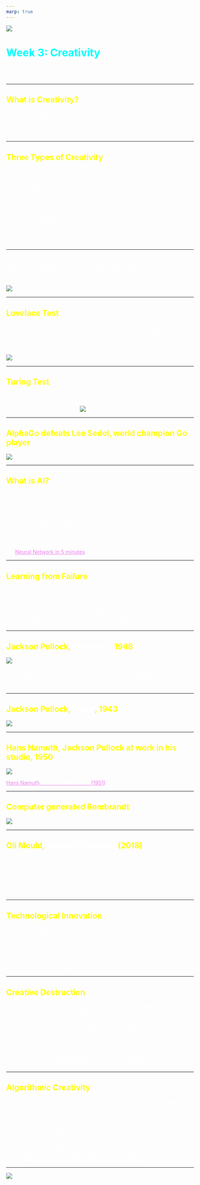 ```yaml
---
marp: true
---
```



<style>
section {
  background: #1a0000;
}

* {
    color: white;
}

h1 {
    color: cyan;
}

h2 {
    color: yellow;
}
a {
    color: violet;
}
</style>

![DM6104 Banner](../images/FM6102Banner2.jpg)

# Week 3: Creativity

FM6102: Digital Play and Practice  
Dr. EL Putnam

---

## What is Creativity?

- OED: The faculty of being creative; ability or power to create.
- Marcus Du Sautoy: the drive to come up with something new, is surprising, and has value (3)
- Oli Mould: creativity is a power – who or what has power to be creative?

---

## Three Types of Creativity

- Proposed by Margaret Boden (discussed in Du Sautoy 7 - 11)
- Exploratory creativity: taking what is already there and exploring the outer edges
    - Accounts for 97% of human creativity
    - Area where computers excel
- Combinational creativity: taking two different constructs and finding a new way to combine them
    - Potential for AI
- Transformational creativity: rare moments that are complete game changers
    - Paradigm shifts and transformational moments
    - Abstraction in painting

<!-- Bach as example of exploratory creativity in Baroque music, pushing boundaries and entering new era music 

Abstraction in painting as a kind of creative game changer: from representation to form


-->

---

Could a computer initiate the kind of phase change that can move us into a new state? That seems a challenge. Algorithms learn how to act based on the data presented to them. Doesn’t this mean that they will always be condemned to producing more of the same? (Du Sautoy 11)

![bg right](https://techonomy.com/wp-content/uploads/2016/05/puppyslugs-768x576.jpg)

---

## Lovelace Test

"To pass the Lovelace Test, an algorithm has to produce something that is truly creative. The process has to be repeatable (not the result of a hardware error) and the programmer has to be unable to explain how the algorithm produced its output" (Du Sautoy 6)

![bg right](../images/Lovelace-portrait.jpg)

<!-- Ada Lovelace: created first algorithm for Charles Babbage’s analytical engine; often referred to as first computer programmer

Daughter of Lord Byron (poet)

Understood that you can’t get more than you put into a machine, but as Du Sautoy points out, thought about possibility of other applications for Analytical Engine could do more than work on numbers – sill relies on coder not machine

Sautoy proposes Lovelace text: To pass the Lovelace Test, an algorithm has to produce something that is truly creative. The process has to be repeatable (not the result of a hardware error) and the programmer has to be unable to explain how the algorithm produced its output. We are challenging the machines to come up with things that are new, surprising, and of value.

For a machine to be deemed truly creative, its contribution has to be more than an expression of the creativity of its coder or the person who built its data set.

 -->

---

## Turing Test

- developed by Alan Turing
- Tests machine's ability to exhibit intelligent behaviour
- Based on imititation game
![bg right](https://upload.wikimedia.org/wikipedia/commons/thumb/5/55/Turing_test_diagram.png/440px-Turing_test_diagram.png)

<!-- Player A is a man, player B is a woman and player C (who plays the role of the interrogator) is of either sex. In the imitation game, player C is unable to see either player A or player B, and can communicate with them only through written notes. By asking questions of player A and player B, player C tries to determine which of the two is the man and which is the woman. Player A's role is to trick the interrogator into making the wrong decision, while player B attempts to assist the interrogator in making the right one. -->

---

## AlphaGo defeats Lee Sedol, world champion Go player

![](../images/AlphaGo-LeeSedol.png)

<!-- In 2016, World champion Go play, Lee Sedol lost to AlphaGo, Google’s artificial intelligence program (neural network algorithms) – trained over time using reinforcement learning / training algorithms like teaching children, as opposed to top down programming where you just provide instructions

(ch. 3) The computer played a move a human would not even consider – capable of playing more games and recalling moves learned more efficiently, think/strategise in game longer term than human players: broke convention and defied orthodoxy as it was not contained to human “creativity code”
 -->

---

## What is AI?

- Artificial intelligence, or technological intelligence that mimics human intelligence
- Founded as academic discipline in 1956 (first wave cybernetics)
- Current wave: machine learning and neural networks, impact of big data (mass scale data mining)
    - 90% of world's data created in last five years; one exabyte of data is created on internet everyday
    - In two days, humans produce same data it took us to create from dawn of civilization to 2003 (Du Sautoy 62)
- [Neural Network in 5 minutes](https://youtu.be/bfmFfD2RIcg)

---

## Learning from Failure

- “Try. Fail. Fail again. Fail better." (Samuel Beckett quoted in Du Sautoy 14)
- "Unless you are prepared to fail, you will
not take the risks that will allow you to break out and create something new. This is why our education
system and our business environment, both realms that abhor failure, are terrible environments for fostering creativity" (Du Sautoy 14)

---

## Jackson Pollock, *Number 5,* 1948

![bg left contain](../images/Pollock_No._5,_1948.jpg)

- Richard Taylor: Pollock's paint arcs like chaotic pendulum
- Creates fractals: zoom in on section, difficult to differentiate from whole
- Abstract representations of nature

<!-- 
chaotic pendulum, which has a pivot that
moves around instead of remaining fixed.

It turns out that emulating Pollock’s approach isn’t
quite so simple as one might think. Pollock moved around a lot as he dripped paint onto a canvas. At the best of times, working rapidly, he was off-balance. Often, he was drunk. The resulting images are visual representations of the movement of his body as he interacted with paint and canvas.
Yet that doesn’t mean his technique can’t
be simulated by a machine. -->

---

## Jackson Pollock, *Mural*, 1943

![width:900px](https://www.artnews.com/wp-content/uploads/2020/05/6323912l-1.jpg)

<!-- 
As you zoom in on a section, it
becomes difficult to distinguish the zoomed-in section from the whole.
Approaching the painting, you lose your sense of place in relation to
the canvas and begin to mentally fall into the image.

Tendency to treat Pollock’s paintings as insignificant, but not an easy process to emulate; not just flicks of paint but fractals
DuSautoy tried to replicate with a chaotic pendulum – replicate technique out lacked the structure. 

“This seems to be a fundamental limitation of many of the codes attempting to make art. They can capture detail at a local level but they lack the ability to piece these bits together into a canvas that is satisfying on a larger scale” (117) -->

---

## Hans Namuth, Jackson Pollock at work in his studio, 1950

![](../images/Namuth_PollockPaintingSeries.jpg)

[Hans Namuth, *Jackson Pollock 51* (1951)
](https://youtu.be/atu4uVT7bV8?t=319)

---

## Computer generated Rembrandt

![width:900px](../images/AI_Rembrandt.jpg)

<!-- A Rembrandt created by a 3D printer based on 346 paintings
Caused disgust in some people, including British art critic Jonathan Jones
DuSautoy asks: “The artist’s process is often a black box. Algorithms have given us new tools to dig around inside the box and to find new traces
of patterns. If we can replicate through code what an artist has done, then that code reveals something about the process of creation” (122)

Treating creativity as competitive game to “spur computers into new and more interesting artistic territory” (124) – Ahmed Elgammal make creativity a competitive game at the algorithmic level to mimic competative dialogue between generator and discrimatator (desire to create and the inner critic)
 -->

---

## Oli Mould, *Against Creativity* (2018)

- Creativity as the "power to create something from nothing" (Kindle loc 76) -- places emphasis on power
- Blends knowledge with agency and desire to create something that does not exist
- Creativity being used as a concept in order to proliferate more of the same (esp. in neoliberal capitalism)

---

## Technological Innovation 

- Silicon Valley: mentality of the hacker
    - current global hub of digital innovation and promotion of creativity in computing technologies
    - “move fast and break things”: shun management for innovation
- Emphasis on agility and building on innovations of others
- Creativity and the capacity to monetize everything (ie. sharing economy): market based creativity

---

## Creative Destruction

- Concept coined by  Joseph Schumpeter: a kind of mutation “that incessantly revolutionizes the economic structure from within, incessantly destroying the old one, incessantly creating a new one” and “is the essential fact about capitalism.” (Schumpeter 83)
- destroy alternatives and turn them into fertile and stable ground for growth
- Shoshana Zuboff: common understandings of "creative destruction" misinterpretation of Schumpeter
    - Treated as "permissionless innovation" (Zuboff 49)
    - need double movement: translated into new institutional forms

<!-- Although Schumpeter regarded capitalism as an “evolutionary” process, he also considered that relatively few of its continuous innovations actually rise to the level of evolutionary significance. These rare events are what he called “mutations.” These are enduring, sustainable, qualitative shifts in the logic, understanding, and practice of capitalist accumulation, not random, temporary, or opportunistic reactions to circumstances. Schumpeter insisted that this evolutionary mechanism is triggered by new consumer needs, and alignment with those needs is the discipline that drives sustainable mutation: “The capitalist process, not by coincidence but by virtue of its mechanism, progressively raises the standard of life of the masses.”

Zuboff, Shoshana. The Age of Surveillance Capitalism (p. 51). PublicAffairs. Kindle Edition.  -->

---

## Algorithmic Creativity

- Every interaction we have with technology produces data: big data (data mining on a mass scale)
- Algorithm is a set of programmed instructions that dictates an action
- Artificial intelligence and development of artificial creativity (like what Du Sautoy discusses)
- Algorithmic creativity: emphasis on data mining
- Technosolutionism or technochauvenism: use of technology to solve non-technological problem, but can cause further problems
    - See Broussard, Meredith. *Artificial Unintelligence: How Computers Misunderstand the World.* The MIT Press, 2018.

<!-- the way to work in the twenty-first century is to shun management’s control because it denies agility, speed and creativity. Seeking out, investing in, then taking over young, energetic, bright and innovative new people and firms mirrored this hacker ethos.

Oli Mould. Against Creativity (Kindle Locations 1435-1436). Verso. 

Emphasis on competitive markets

pervades how creativity is thought of in relation to technology; the more technology individualizes us and creates a social world geared toward the monetization of everything, the more money there is to be made. Any social utility of this creative technology is snuffed out in favour of how it can be implemented to feed capitalism’s growth.

Oli Mould. Against Creativity (Kindle Locations 1458-1460). Verso. 

From tech to how we experience the everyday: tech informs our engagement with the world; we are behaving in ways informed by this mentality

Mould more wary of implications while DuSautoy celebrates: “Machine learning algorithms hence forge a path for us through the amorphous soup of virtual information, all the while narrowing our field of vision.”

Oli Mould. Against Creativity (Kindle Locations 1571-1572). Verso. 

Critical of sharing economy

 -->

---

![bg](../images/DeepDream1.jpg)

<!-- Computer vision: when computers see, identify, and process images in same ways humans do

DeepDream is a computer vision program created by Google engineer Alexander Mordvintsev which uses a convolutional neural network to find and enhance patterns in images via algorithmic pareidolia, thus creating a dream-like hallucinogenic appearance in the deliberately over-processed images.

DuSautoy: Art enables seeing into how another mind works – art made by AI could enable use to understand hidden nature of computer code (134-5)

While for DuSautoy,creativity is the black box, for Mould Machine learning are the black boxes (training data and how they function are corporate secrets)

Algorithms reaffirm, rather than enable new ways of organizing society – focus on indivudal rather than collective -->

